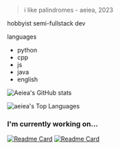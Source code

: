 > i like palindromes - aeiea, 2023

hobbyist semi-fullstack dev

languages
- python
- cpp
- js
- java
- english

![Aeiea's GitHub stats](https://github-readme-stats.vercel.app/api?username=aeiea&show_icons=true)

![aeiea's Top Languages](https://github-readme-stats.vercel.app/api/top-langs/?username=aeiea&show_icons=true&hide_border=true&layout=compact)

### I'm currently working on...
[![Readme Card](https://github-readme-stats.vercel.app/api/pin/?username=aeiea&repo=ngscrape)](https://github.com/aeiea/ngscrape)
[![Readme Card](https://github-readme-stats.vercel.app/api/pin/?username=aeiea&repo=maybe-forknight)](https://github.com/aeiea/maybe-forknight)
